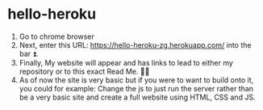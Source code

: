 # hello-heroku
1. Go to chrome browser
2. Next, enter this URL: https://hello-heroku-zg.herokuapp.com/ into the bar ⏫. 
3. Finally, My website will appear and has links to lead to either my repository or to this exact Read Me. 🤯🤯
4. As of now the site is very basic but if you were to want to build onto it, you could for example:
       Change the js to just run the server rather than be a very basic site and create a full website using HTML, CSS and JS.
       
